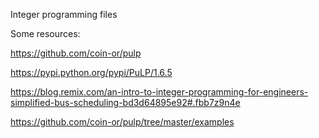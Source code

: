 Integer programming files

Some resources:

https://github.com/coin-or/pulp

https://pypi.python.org/pypi/PuLP/1.6.5

https://blog.remix.com/an-intro-to-integer-programming-for-engineers-simplified-bus-scheduling-bd3d64895e92#.fbb7z9n4e

https://github.com/coin-or/pulp/tree/master/examples
